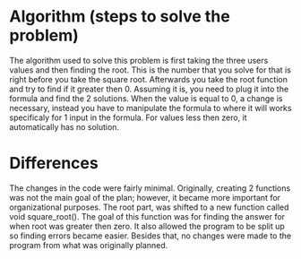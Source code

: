 # Algorithm (steps to solve the problem)
The algorithm used to solve this problem is first taking the three users values and then finding the root. This is the number that you solve for that is right before you take the square root. Afterwards you take the root function and try to find if it greater then 0. Assuming it is, you need to plug it into the formula and find the 2 solutions. When the value is equal to 0, a change is necessary, instead you have to manipulate the formula to where it will works specificaly for 1 input in the formula. For values less then zero, it automatically has no solution.
    
# Differences
The changes in the code were fairly minimal. Originally, creating 2 functions was not the main goal of the plan; however, it became more important for organizational purposes. The root part, was shifted to a new function called void square_root(). The goal of this function was for finding the answer for when root was greater then zero. It also allowed the program to be split up so finding errors became easier. Besides that, no changes were made to the program from what was originally planned.